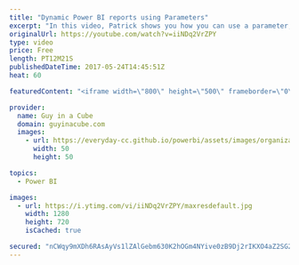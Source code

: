 ```yaml
---
title: "Dynamic Power BI reports using Parameters"
excerpt: "In this video, Patrick shows you how you can use a parameter, within a Power BI report, to dynamically change the data in a report. This uses M Functions within Power Query and a second source that has the key values to pull. Then using a gateway to enable refresh.  LET'S CONNECT!  Guy in a Cube -- https://guyinacube.com"
originalUrl: https://youtube.com/watch?v=iiNDq2VrZPY
type: video
price: Free
length: PT12M21S
publishedDateTime: 2017-05-24T14:45:51Z
heat: 60

featuredContent: "<iframe width=\"800\" height=\"500\" frameborder=\"0\" src=\"https://www.youtube.com/embed/iiNDq2VrZPY\" allow=\"accelerometer; autoplay; encrypted-media; gyroscope; picture-in-picture\" allowfullscreen></iframe>"

provider:
  name: Guy in a Cube
  domain: guyinacube.com
  images:
    - url: https://everyday-cc.github.io/powerbi/assets/images/organizations/guyinacube.com-50x50.jpg
      width: 50
      height: 50

topics:
  - Power BI

images:
  - url: https://i.ytimg.com/vi/iiNDq2VrZPY/maxresdefault.jpg
    width: 1280
    height: 720
    isCached: true

secured: "nCWqy9mXDh6RAsAyVs1lZAlGebm630K2hOGm4NYive0zB9Dj2rIKXO4aZ2SG209lMA60ItC75EB+m7mBUdMbshSJLfnjy67y8uzsLJTbrcIGr8eIncGMU7HOBT5SPCOlO2il9de9IsCm3ZeMB86eQVPEUds98n5+qFEQMtPnQyBmj/2KsKQpOgpVTBEAPupfaJnlNHXRmqvhuYidJNZKY0PuRRXcU2VYqV0vJS2SJR/62LtJ4qLVsyNWO0gY+BNkTycYDCW3h6Fkd09zXdPjXKN1CmV+GwxdSXpG0xfx3Gd0hSHhGa50xuGUEl6tQ20QQXm1HyG70DjgCaXOxG5usVQkrg0huc+S4wU1zbi9+rFQRvB0llyYemdVo758Pa3diLlZZisS0+IbSSW6yyUlA51liHHe/r9Nic/e3lFXU016axZNmJYCJUkXlzhFWYrf;Flv6fZKWdlWPLnp9F6iwSQ=="
---
```


